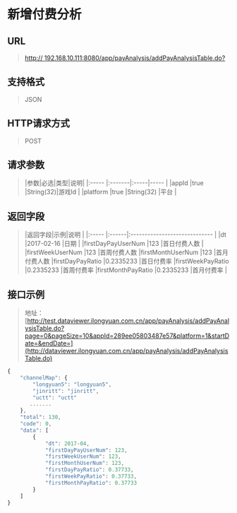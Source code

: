 # 新增付费分析

## URL
> [http:// 192.168.10.111:8080/app/payAnalysis/addPayAnalysisTable.do?](http://dataviewer.ilongyuan.com.cn/app/payAnalysis/addPayAnalysisTable.do)

## 支持格式
> JSON

## HTTP请求方式
> POST

## 请求参数
> |参数|必选|类型|说明|
|:-----  |:-------|:-----|-----                               |
|appId    |true    |String(32)|游戏Id                          |
|platform    |true    |String(32)   |平台 |

## 返回字段
> |返回字段|示例|说明                              |
|:-----   |:------|:-----------------------------   |
|dt   |2017-02-16    |日期  |
|firstDayPayUserNum |123 |首日付费人数                         |
|firstWeekUserNum |123 |首周付费人数
|firstMonthUserNum |123 |首月付费人数
|firstDayPayRatio |0.2335233 |首日付费率
|firstWeekPayRatio |0.2335233 |首周付费率
|firstMonthPayRatio |0.2335233 |首月付费率                        |

## 接口示例
> 地址：[http://test.dataviewer.ilongyuan.com.cn/app/payAnalysis/addPayAnalysisTable.do?page=0&pageSize=10&appId=289ee05803487e57&platform=1&startDate=&endDate=](http://dataviewer.ilongyuan.com.cn/app/payAnalysis/addPayAnalysisTable.do)
``` javascript
{
    "channelMap": {
        "longyuan5": "longyuan5",
        "jinritt": "jinritt",
        "uctt": "uctt"
       .......
    },
    "total": 130,
    "code": 0,
    "data": [
        {
            "dt": 2017-04,
            "firstDayPayUserNum": 123,
            "firstWeekUserNum": 123,
            "firstMonthUserNum": 123,
            "firstDayPayRatio": 0.37733,
            "firstWeekPayRatio": 0.37733,
            "firstMonthPayRatio": 0.37733
        }
    ]
}
```
